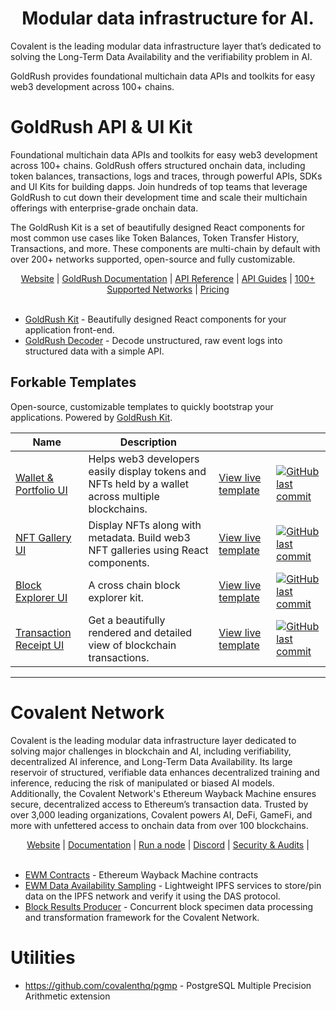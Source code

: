 <h1 align="center">Modular data infrastructure for AI.</h1>

Covalent is the leading modular data infrastructure layer that’s dedicated to solving the Long-Term Data Availability and the verifiability problem in AI.

GoldRush provides foundational multichain data APIs and toolkits for easy web3 development across 100+ chains. 


# GoldRush API & UI Kit

Foundational multichain data APIs and toolkits for easy web3 development across 100+ chains. GoldRush offers structured onchain data, including token balances, transactions, logs and traces, through powerful APIs, SDKs and UI Kits for building dapps. Join hundreds of top teams that leverage GoldRush to cut down their development time and scale their multichain offerings with enterprise-grade onchain data.

The GoldRush Kit is a set of beautifully designed React components for most common use cases like Token Balances, Token Transfer History, Transactions, and more. These components are multi-chain by default with over 200+ networks supported, open-source and fully customizable.

<div align="center">
    <a href="https://goldrush.dev/">Website</a> |
    <a href="https://goldrush.dev/docs/unified-api/">GoldRush Documentation</a> |
    <a href="https://goldrush.dev/docs/api/">API Reference</a> |
    <a href="https://goldrush.dev/docs/unified-api/guides/">API Guides</a> |
    <a href="https://goldrush.dev/docs/networks/">100+ Supported Networks</a> | 
    <a href="https://goldrush.dev/pricing/">Pricing</a> 
</div>

<br />

* [GoldRush Kit](https://github.com/covalenthq/goldrush-kit) - Beautifully designed React components for your application front-end.
* [GoldRush Decoder](https://github.com/covalenthq/goldrush-decoder) - Decode unstructured, raw event logs into structured data with a simple API.

## Forkable Templates

Open-source, customizable templates to quickly bootstrap your applications. Powered by [GoldRush Kit](https://github.com/covalenthq/goldrush-kit).

|Name|Description|||
|---|----|---|---|
|[Wallet & Portfolio UI](https://github.com/covalenthq/goldrush-wallet-portfolio-ui)|Helps web3 developers easily display tokens and NFTs held by a wallet across multiple blockchains.|[View live template](https://goldrush-wallet-portfolio-ui.vercel.app/)|[![GitHub last commit](https://img.shields.io/github/last-commit/covalenthq/goldrush-wallet-portfolio-ui)](https://github.com/covalenthq/goldrush-wallet-portfolio-ui/commits/master)
|[NFT Gallery UI](https://github.com/covalenthq/goldrush-nft-gallery-ui)|Display NFTs along with metadata. Build web3 NFT galleries using React components.|[View live template](https://goldrush-nft-gallery-ui.vercel.app/)|[![GitHub last commit](https://img.shields.io/github/last-commit/covalenthq/goldrush-nft-gallery-ui)](https://github.com/covalenthq/goldrush-nft-gallery-ui/commits/master)
|[Block Explorer UI](https://github.com/covalenthq/goldrush-block-explorer-ui)|A cross chain block explorer kit.|[View live template](https://goldrush-block-explorer-ui.vercel.app/)|[![GitHub last commit](https://img.shields.io/github/last-commit/covalenthq/goldrush-block-explorer-ui)](https://github.com/covalenthq/goldrush-block-explorer-ui/commits/master)
|[Transaction Receipt UI](https://github.com/covalenthq/goldrush-tx-receipt-ui)|Get a beautifully rendered and detailed view of blockchain transactions.|[View live template](https://goldrush-tx-receipt-ui.vercel.app/)|[![GitHub last commit](https://img.shields.io/github/last-commit/covalenthq/goldrush-tx-receipt-ui)](https://github.com/covalenthq/goldrush-tx-receipt-ui/commits/master)


---

# Covalent Network

Covalent is the leading modular data infrastructure layer dedicated to solving major challenges in blockchain and AI, including verifiability, decentralized AI inference, and Long-Term Data Availability. Its large reservoir of structured, verifiable data enhances decentralized training and inference, reducing the risk of manipulated or biased AI models. Additionally, the Covalent Network's Ethereum Wayback Machine ensures secure, decentralized access to Ethereum’s transaction data. Trusted by over 3,000 leading organizations, Covalent powers AI, DeFi, GameFi, and more with unfettered access to onchain data from over 100 blockchains.

<div align="center">
    <a href="https://www.covalenthq.com/">Website</a> |
    <a href="https://www.covalenthq.com/docs/">Documentation</a> |
    <a href="https://www.covalenthq.com/docs/nodes/overview/">Run a node</a> |
    <a href="https://discord.gg/8ZWgu2pWY4/">Discord</a> |
    <a href="https://www.covalenthq.com/docs/resources/audits/">Security & Audits</a> |
</div>

<br />

* [EWM Contracts](https://github.com/covalenthq/ewm-contracts) - Ethereum Wayback Machine contracts
* [EWM Data Availability Sampling](https://github.com/covalenthq/ewm-das) - Lightweight IPFS services to store/pin data on the IPFS network and verify it using the DAS protocol.
* [Block Results Producer](https://github.com/covalenthq/refiner) - Concurrent block specimen data processing and transformation framework for the Covalent Network.

# Utilities

* https://github.com/covalenthq/pgmp - PostgreSQL Multiple Precision Arithmetic extension
